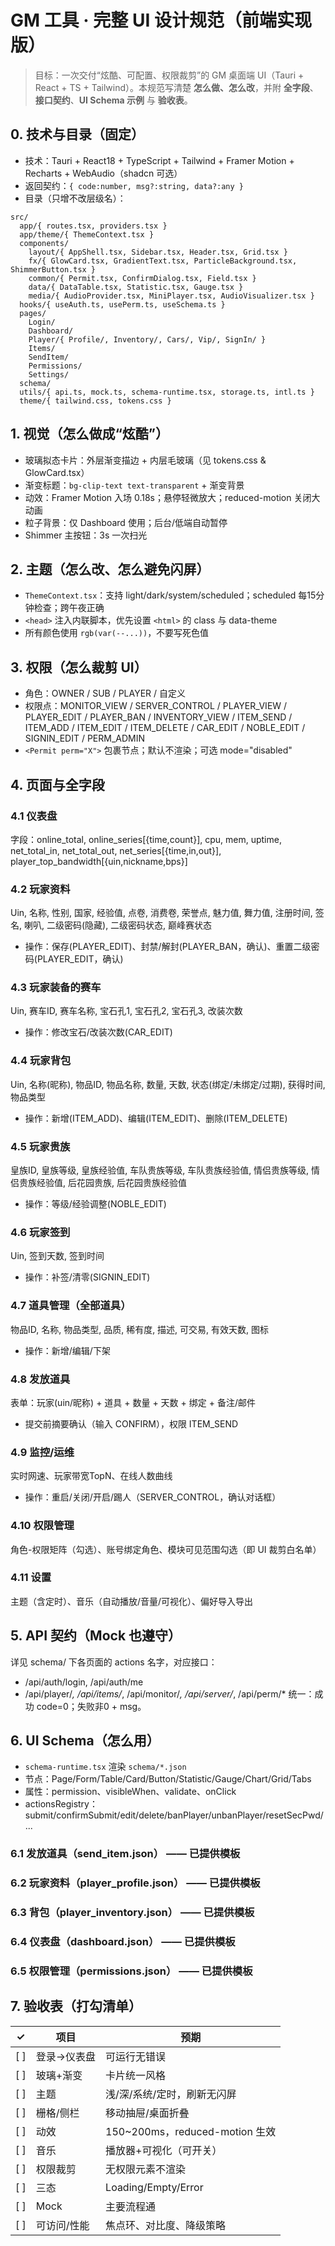 
# GM 工具 · 完整 UI 设计规范（前端实现版）
> 目标：一次交付“炫酷、可配置、权限裁剪”的 GM 桌面端 UI（Tauri + React + TS + Tailwind）。本规范写清楚 **怎么做、怎么改**，并附 **全字段**、**接口契约**、**UI Schema 示例** 与 **验收表**。

## 0. 技术与目录（固定）
- 技术：Tauri + React18 + TypeScript + Tailwind + Framer Motion + Recharts + WebAudio（shadcn 可选）
- 返回契约：`{ code:number, msg?:string, data?:any }`
- 目录（只增不改层级名）：
```
src/
  app/{ routes.tsx, providers.tsx }
  app/theme/{ ThemeContext.tsx }
  components/
    layout/{ AppShell.tsx, Sidebar.tsx, Header.tsx, Grid.tsx }
    fx/{ GlowCard.tsx, GradientText.tsx, ParticleBackground.tsx, ShimmerButton.tsx }
    common/{ Permit.tsx, ConfirmDialog.tsx, Field.tsx }
    data/{ DataTable.tsx, Statistic.tsx, Gauge.tsx }
    media/{ AudioProvider.tsx, MiniPlayer.tsx, AudioVisualizer.tsx }
  hooks/{ useAuth.ts, usePerm.ts, useSchema.ts }
  pages/
    Login/
    Dashboard/
    Player/{ Profile/, Inventory/, Cars/, Vip/, SignIn/ }
    Items/
    SendItem/
    Permissions/
    Settings/
  schema/
  utils/{ api.ts, mock.ts, schema-runtime.tsx, storage.ts, intl.ts }
  theme/{ tailwind.css, tokens.css }
```

## 1. 视觉（怎么做成“炫酷”）
- 玻璃拟态卡片：外层渐变描边 + 内层毛玻璃（见 tokens.css & GlowCard.tsx）
- 渐变标题：`bg-clip-text text-transparent` + 渐变背景
- 动效：Framer Motion 入场 0.18s；悬停轻微放大；reduced-motion 关闭大动画
- 粒子背景：仅 Dashboard 使用；后台/低端自动暂停
- Shimmer 主按钮：3s 一次扫光

## 2. 主题（怎么改、怎么避免闪屏）
- `ThemeContext.tsx`：支持 light/dark/system/scheduled；scheduled 每15分钟检查；跨午夜正确
- `<head>` 注入内联脚本，优先设置 `<html>` 的 class 与 data-theme
- 所有颜色使用 `rgb(var(--...))`，不要写死色值

## 3. 权限（怎么裁剪 UI）
- 角色：OWNER / SUB / PLAYER / 自定义
- 权限点：MONITOR_VIEW / SERVER_CONTROL / PLAYER_VIEW / PLAYER_EDIT / PLAYER_BAN / INVENTORY_VIEW / ITEM_SEND / ITEM_ADD / ITEM_EDIT / ITEM_DELETE / CAR_EDIT / NOBLE_EDIT / SIGNIN_EDIT / PERM_ADMIN
- `<Permit perm="X">` 包裹节点；默认不渲染；可选 mode="disabled"

## 4. 页面与全字段
### 4.1 仪表盘
字段：online_total, online_series[{time,count}], cpu, mem, uptime, net_total_in, net_total_out, net_series[{time,in,out}], player_top_bandwidth[{uin,nickname,bps}]

### 4.2 玩家资料
Uin, 名称, 性别, 国家, 经验值, 点卷, 消费卷, 荣誉点, 魅力值, 舞力值, 注册时间, 签名, 喇叭, 二级密码(隐藏), 二级密码状态, 巅峰赛状态
- 操作：保存(PLAYER_EDIT)、封禁/解封(PLAYER_BAN，确认)、重置二级密码(PLAYER_EDIT，确认)

### 4.3 玩家装备的赛车
Uin, 赛车ID, 赛车名称, 宝石孔1, 宝石孔2, 宝石孔3, 改装次数
- 操作：修改宝石/改装次数(CAR_EDIT)

### 4.4 玩家背包
Uin, 名称(昵称), 物品ID, 物品名称, 数量, 天数, 状态(绑定/未绑定/过期), 获得时间, 物品类型
- 操作：新增(ITEM_ADD)、编辑(ITEM_EDIT)、删除(ITEM_DELETE)

### 4.5 玩家贵族
皇族ID, 皇族等级, 皇族经验值, 车队贵族等级, 车队贵族经验值, 情侣贵族等级, 情侣贵族经验值, 后花园贵族, 后花园贵族经验值
- 操作：等级/经验调整(NOBLE_EDIT)

### 4.6 玩家签到
Uin, 签到天数, 签到时间
- 操作：补签/清零(SIGNIN_EDIT)

### 4.7 道具管理（全部道具）
物品ID, 名称, 物品类型, 品质, 稀有度, 描述, 可交易, 有效天数, 图标
- 操作：新增/编辑/下架

### 4.8 发放道具
表单：玩家(uin/昵称) + 道具 + 数量 + 天数 + 绑定 + 备注/邮件
- 提交前摘要确认（输入 CONFIRM），权限 ITEM_SEND

### 4.9 监控/运维
实时网速、玩家带宽TopN、在线人数曲线
- 操作：重启/关闭/开启/踢人（SERVER_CONTROL，确认对话框）

### 4.10 权限管理
角色-权限矩阵（勾选）、账号绑定角色、模块可见范围勾选（即 UI 裁剪白名单）

### 4.11 设置
主题（含定时）、音乐（自动播放/音量/可视化）、偏好导入导出

## 5. API 契约（Mock 也遵守）
详见 schema/ 下各页面的 actions 名字，对应接口：
- /api/auth/login, /api/auth/me
- /api/player/*, /api/items/*, /api/monitor/*, /api/server/*, /api/perm/*
统一：成功 code=0；失败非0 + msg。

## 6. UI Schema（怎么用）
- `schema-runtime.tsx` 渲染 `schema/*.json`
- 节点：Page/Form/Table/Card/Button/Statistic/Gauge/Chart/Grid/Tabs
- 属性：permission、visibleWhen、validate、onClick
- actionsRegistry：submit/confirmSubmit/edit/delete/banPlayer/unbanPlayer/resetSecPwd/...

### 6.1 发放道具（send_item.json） —— 已提供模板
### 6.2 玩家资料（player_profile.json） —— 已提供模板
### 6.3 背包（player_inventory.json） —— 已提供模板
### 6.4 仪表盘（dashboard.json） —— 已提供模板
### 6.5 权限管理（permissions.json） —— 已提供模板

## 7. 验收表（打勾清单）
| ✓ | 项目 | 预期 |
|---|---|---|
| [ ] | 登录→仪表盘 | 可运行无错误 |
| [ ] | 玻璃+渐变 | 卡片统一风格 |
| [ ] | 主题 | 浅/深/系统/定时，刷新无闪屏 |
| [ ] | 栅格/侧栏 | 移动抽屉/桌面折叠 |
| [ ] | 动效 | 150~200ms，reduced-motion 生效 |
| [ ] | 音乐 | 播放器+可视化（可开关） |
| [ ] | 权限裁剪 | 无权限元素不渲染 |
| [ ] | 三态 | Loading/Empty/Error |
| [ ] | Mock | 主要流程通 |
| [ ] | 可访问/性能 | 焦点环、对比度、降级策略 |

